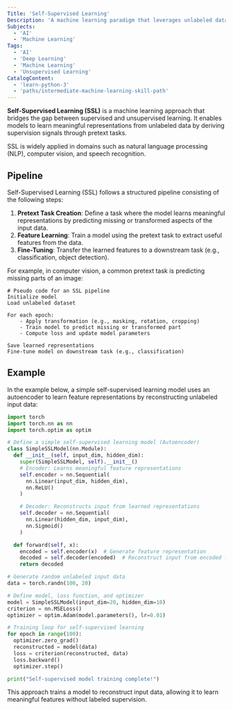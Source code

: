 ```yaml
---
Title: 'Self-Supervised Learning'
Description: 'A machine learning paradigm that leverages unlabeled data by generating pseudo-labels from inherent structures within the data.'
Subjects:
  - 'AI'
  - 'Machine Learning'
Tags:
  - 'AI'
  - 'Deep Learning'
  - 'Machine Learning'
  - 'Unsupervised Learning'
CatalogContent:
  - 'learn-python-3'
  - 'paths/intermediate-machine-learning-skill-path'
---
```


**Self-Supervised Learning (SSL)** is a machine learning approach that bridges the gap between supervised and unsupervised learning. It enables models to learn meaningful representations from unlabeled data by deriving supervision signals through pretext tasks.

SSL is widely applied in domains such as natural language processing (NLP), computer vision, and speech recognition.

## Pipeline

Self-Supervised Learning (SSL) follows a structured pipeline consisting of the following steps:

1. **Pretext Task Creation**: Define a task where the model learns meaningful representations by predicting missing or transformed aspects of the input data.
2. **Feature Learning**: Train a model using the pretext task to extract useful features from the data.
3. **Fine-Tuning**: Transfer the learned features to a downstream task (e.g., classification, object detection).

For example, in computer vision, a common pretext task is predicting missing parts of an image:

```pseudo
# Pseudo code for an SSL pipeline
Initialize model
Load unlabeled dataset

For each epoch:
    - Apply transformation (e.g., masking, rotation, cropping)
    - Train model to predict missing or transformed part
    - Compute loss and update model parameters

Save learned representations
Fine-tune model on downstream task (e.g., classification)
```

## Example

In the example below, a simple self-supervised learning model uses an autoencoder to learn feature representations by reconstructing unlabeled input data:

```py
import torch
import torch.nn as nn
import torch.optim as optim

# Define a simple self-supervised learning model (Autoencoder)
class SimpleSSLModel(nn.Module):
  def __init__(self, input_dim, hidden_dim):
    super(SimpleSSLModel, self).__init__()
    # Encoder: Learns meaningful feature representations
    self.encoder = nn.Sequential(
      nn.Linear(input_dim, hidden_dim),
      nn.ReLU()
    )

    # Decoder: Reconstructs input from learned representations
    self.decoder = nn.Sequential(
      nn.Linear(hidden_dim, input_dim),
      nn.Sigmoid()
    )

  def forward(self, x):
    encoded = self.encoder(x)  # Generate feature representation
    decoded = self.decoder(encoded)  # Reconstruct input from encoded features
    return decoded

# Generate random unlabeled input data
data = torch.randn(100, 20)

# Define model, loss function, and optimizer
model = SimpleSSLModel(input_dim=20, hidden_dim=10)
criterion = nn.MSELoss()
optimizer = optim.Adam(model.parameters(), lr=0.01)

# Training loop for self-supervised learning
for epoch in range(100):
  optimizer.zero_grad()
  reconstructed = model(data)
  loss = criterion(reconstructed, data)
  loss.backward()
  optimizer.step()

print("Self-supervised model training complete!")
```

This approach trains a model to reconstruct input data, allowing it to learn meaningful features without labeled supervision.
